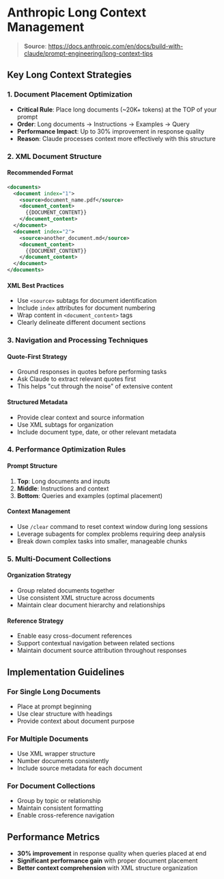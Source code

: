 # Anthropic Long Context Management

> **Source**: https://docs.anthropic.com/en/docs/build-with-claude/prompt-engineering/long-context-tips

## Key Long Context Strategies

### 1. Document Placement Optimization
- **Critical Rule**: Place long documents (~20K+ tokens) at the TOP of your prompt
- **Order**: Long documents → Instructions → Examples → Query
- **Performance Impact**: Up to 30% improvement in response quality
- **Reason**: Claude processes context more effectively with this structure

### 2. XML Document Structure

#### Recommended Format
```xml
<documents>
  <document index="1">
    <source>document_name.pdf</source>
    <document_content>
      {{DOCUMENT_CONTENT}}
    </document_content>
  </document>
  <document index="2">
    <source>another_document.md</source>
    <document_content>
      {{DOCUMENT_CONTENT}}
    </document_content>
  </document>
</documents>
```

#### XML Best Practices
- Use `<source>` subtags for document identification
- Include `index` attributes for document numbering
- Wrap content in `<document_content>` tags
- Clearly delineate different document sections

### 3. Navigation and Processing Techniques

#### Quote-First Strategy
- Ground responses in quotes before performing tasks
- Ask Claude to extract relevant quotes first
- This helps "cut through the noise" of extensive content

#### Structured Metadata
- Provide clear context and source information
- Use XML subtags for organization
- Include document type, date, or other relevant metadata

### 4. Performance Optimization Rules

#### Prompt Structure
1. **Top**: Long documents and inputs
2. **Middle**: Instructions and context
3. **Bottom**: Queries and examples (optimal placement)

#### Context Management
- Use `/clear` command to reset context window during long sessions
- Leverage subagents for complex problems requiring deep analysis
- Break down complex tasks into smaller, manageable chunks

### 5. Multi-Document Collections

#### Organization Strategy
- Group related documents together
- Use consistent XML structure across documents
- Maintain clear document hierarchy and relationships

#### Reference Strategy
- Enable easy cross-document references
- Support contextual navigation between related sections
- Maintain document source attribution throughout responses

## Implementation Guidelines

### For Single Long Documents
- Place at prompt beginning
- Use clear structure with headings
- Provide context about document purpose

### For Multiple Documents
- Use XML wrapper structure
- Number documents consistently
- Include source metadata for each document

### For Document Collections
- Group by topic or relationship
- Maintain consistent formatting
- Enable cross-reference navigation

## Performance Metrics
- **30% improvement** in response quality when queries placed at end
- **Significant performance gain** with proper document placement
- **Better context comprehension** with XML structure organization